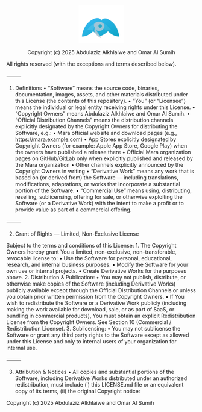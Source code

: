 <div align="center">
	<img src="marafinal/assets/logo.png" alt="Mara Logo" width="120" />
	
  Copyright (c) 2025 Abdulaziz Alkhlaiwe and Omar Al Sumih

</div>


All rights reserved (with the exceptions and terms described below).

⸻

1. Definitions
	•	“Software” means the source code, binaries, documentation, images, assets, and other materials distributed under this License (the contents of this repository).
	•	“You” (or “Licensee”) means the individual or legal entity receiving rights under this License.
	•	“Copyright Owners” means Abdulaziz Alkhlaiwe and Omar Al Sumih.
	•	“Official Distribution Channels” means the distribution channels explicitly designated by the Copyright Owners for distributing the Software, e.g.:
	•	Mara official website and download pages (e.g., https://mara.example.com)
	•	App Stores explicitly designated by Copyright Owners (for example: Apple App Store, Google Play) when the owners have published a release there
	•	Official Mara organization pages on GitHub/GitLab only when explicitly published and released by the Mara organization
	•	Other channels explicitly announced by the Copyright Owners in writing
	•	“Derivative Work” means any work that is based on (or derived from) the Software — including translations, modifications, adaptations, or works that incorporate a substantial portion of the Software.
	•	“Commercial Use” means using, distributing, reselling, sublicensing, offering for sale, or otherwise exploiting the Software (or a Derivative Work) with the intent to make a profit or to provide value as part of a commercial offering.

⸻

2. Grant of Rights — Limited, Non-Exclusive License

Subject to the terms and conditions of this License:
	1.	The Copyright Owners hereby grant You a limited, non-exclusive, non-transferable, revocable license to:
	•	Use the Software for personal, educational, research, and internal business purposes.
	•	Modify the Software for your own use or internal projects.
	•	Create Derivative Works for the purposes above.
	2.	Distribution & Publication:
	•	You may not publish, distribute, or otherwise make copies of the Software (including Derivative Works) publicly available except through the Official Distribution Channels or unless you obtain prior written permission from the Copyright Owners.
	•	If You wish to redistribute the Software or a Derivative Work publicly (including making the work available for download, sale, or as part of SaaS, or bundling in commercial products), You must obtain an explicit Redistribution License from the Copyright Owners. See Section 10 (Commercial / Redistribution License).
	3.	Sublicensing:
	•	You may not sublicense the Software or grant any third party rights to the Software except as allowed under this License and only to internal users of your organization for internal use.

⸻

3. Attribution & Notices
	•	All copies and substantial portions of the Software, including Derivative Works distributed under an authorized redistribution, must include (i) this LICENSE.md file or an equivalent copy of its terms, (ii) the original Copyright notice:


Copyright (c) 2025 Abdulaziz Alkhlaiwe and Omar Al Sumih
